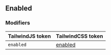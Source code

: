 ## Enabled

### Modifiers

| TailwindJS token | TailwindCSS token |
| ----- | ----- |
| `enabled` | [enabled](https://tailwindcss.com/docs/hover-focus-and-other-states#enabled) |
